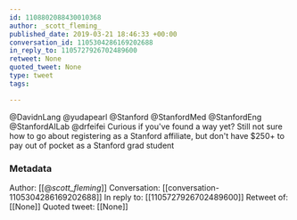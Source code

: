 ```yaml
---
id: 1108802088430010368
author: _scott_fleming_
published_date: 2019-03-21 18:46:33 +00:00
conversation_id: 1105304286169202688
in_reply_to: 1105727926702489600
retweet: None
quoted_tweet: None
type: tweet
tags:

---
```


@DavidnLang @yudapearl @Stanford @StanfordMed @StanfordEng @StanfordAILab @drfeifei Curious if you've found a way yet? Still not sure how to go about registering as a Stanford affiliate, but don't have $250+ to pay out of pocket as a Stanford grad student

### Metadata

Author: [[@_scott_fleming_]]
Conversation: [[conversation-1105304286169202688]]
In reply to: [[1105727926702489600]]
Retweet of: [[None]]
Quoted tweet: [[None]]
